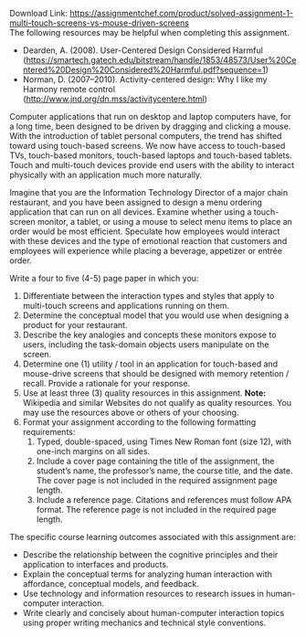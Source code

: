 Download Link: https://assignmentchef.com/product/solved-assignment-1-multi-touch-screens-vs-mouse-driven-screens
<br>
The following resources may be helpful when completing this assignment.

<ul>

 <li>Dearden, A. (2008). User-Centered Design Considered Harmful (<a href="https://smartech.gatech.edu/bitstream/handle/1853/48573/User%20Centered%20Design%20Considered%20Harmful.pdf?sequence=1">https://smartech.gatech.edu/bitstream/handle/1853/48573/User%20Centered%20Design%20Considered%20Harmful.pdf?sequence=1</a>)</li>

 <li>Norman, D. (2007–2010). Activity-centered design: Why I like my Harmony remote control (<a href="http://www.jnd.org/dn.mss/activitycentere.html">http://www.jnd.org/dn.mss/activitycentere.html</a>)</li>

</ul>

Computer applications that run on desktop and laptop computers have, for a long time, been designed to be driven by dragging and clicking a mouse. With the introduction of tablet personal computers, the trend has shifted toward using touch-based screens. We now have access to touch-based TVs, touch-based monitors, touch-based laptops and touch-based tablets. Touch and multi-touch devices provide end users with the ability to interact physically with an application much more naturally.

Imagine that you are the Information Technology Director of a major chain restaurant, and you have been assigned to design a menu ordering application that can run on all devices. Examine whether using a touch-screen monitor, a tablet, or using a mouse to select menu items to place an order would be most efficient. Speculate how employees would interact with these devices and the type of emotional reaction that customers and employees will experience while placing a beverage, appetizer or entrée order.

Write a four to five (4-5) page paper in which you:




<ol>

 <li>Differentiate between the interaction types and styles that apply to multi-touch screens and applications running on them.</li>

 <li>Determine the conceptual model that you would use when designing a product for your restaurant.</li>

 <li>Describe the key analogies and concepts these monitors expose to users, including the task-domain objects users manipulate on the screen.</li>

 <li>Determine one (1) utility / tool in an application for touch-based and mouse-drive screens that should be designed with memory retention / recall. Provide a rationale for your response.</li>

 <li>Use at least three (3) quality resources in this assignment. <strong>Note:</strong> Wikipedia and similar Websites do not qualify as quality resources. You may use the resources above or others of your choosing.</li>

 <li>Format your assignment according to the following formatting requirements:

  <ol>

   <li>Typed, double-spaced, using Times New Roman font (size 12), with one-inch margins on all sides.</li>

   <li>Include a cover page containing the title of the assignment, the student’s name, the professor’s name, the course title, and the date. The cover page is not included in the required assignment page length.</li>

   <li>Include a reference page. Citations and references must follow APA format. The reference page is not included in the required page length.</li>

  </ol></li>

</ol>

The specific course learning outcomes associated with this assignment are:

<ul>

 <li style="font-weight: inherit; font-style: inherit;">Describe the relationship between the cognitive principles and their application to interfaces and products.</li>

 <li style="font-weight: inherit; font-style: inherit;">Explain the conceptual terms for analyzing human interaction with affordance, conceptual models, and feedback.</li>

 <li style="font-weight: inherit; font-style: inherit;">Use technology and information resources to research issues in human-computer interaction.</li>

 <li style="font-weight: inherit; font-style: inherit;">Write clearly and concisely about human-computer interaction topics using proper writing mechanics and technical style conventions.</li>

</ul>